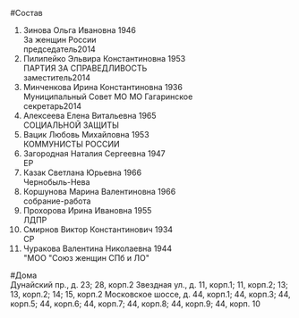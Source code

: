 #Состав  
1. Зинова Ольга Ивановна 1946  
    За женщин России  
    председатель2014  
2. Пилипейко Эльвира Константиновна 1953  
    ПАРТИЯ ЗА СПРАВЕДЛИВОСТЬ  
    заместитель2014  
3. Минченкова Ирина Константиновна 1936  
    Муниципальный Совет МО МО Гагаринское  
    секретарь2014  
4. Алексеева Елена Витальевна 1965  
    СОЦИАЛЬНОЙ ЗАЩИТЫ  
5. Вацик Любовь Михайловна 1953  
    КОММУНИСТЫ РОССИИ  
6. Загородная Наталия Сергеевна 1947  
    ЕР  
7. Казак Светлана Юрьевна 1966  
    Чернобыль-Нева  
8. Коршунова Марина Валентиновна 1966  
    собрание-работа  
9. Прохорова Ирина Ивановна 1955  
    ЛДПР  
10. Смирнов Виктор Константинович 1934  
    СР  
11. Чуракова Валентина Николаевна 1944  
    "МОО "Союз женщин СПб и ЛО"  
  
#Дома  
Дунайский пр., д. 23; 28, корп.2 Звездная ул., д. 11, корп.1; 11, корп.2; 13; 13, корп.2; 14; 15, корп.2 Московское шоссе, д. 44, корп.1; 44, корп.З; 44, корп.5; 44, корп.6; 44, корп.7; 44, корп.8; 44, корп.9; 44, корп. 10  
  
